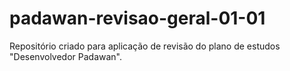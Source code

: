 # padawan-revisao-geral-01-01
Repositório criado para aplicação de revisão do plano de estudos "Desenvolvedor Padawan".
